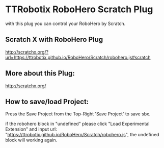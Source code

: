 TTRobotix RoboHero Scratch Plug
===============================

with this plug you can control your RoboHero by Scratch.


Scratch X with RoboHero Plug
----------------------------
http://scratchx.org/?url=https://ttrobotix.github.io/RoboHero/Scratch/robohero.js#scratch


More about this Plug:
---------------------
http://scratchx.org/


How to save/load Project:
-------------------------
Press the Save Project from the Top-Right 'Save Project' to save sbx.

if the robohero block in "undefined" please click "Load Experimental Extension" and input url: "https://ttrobotix.github.io/RoboHero/Scratch/robohero.js", the undefined block will working again.
